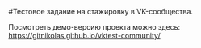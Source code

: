 #Тестовое задание на стажировку в VK-сообщества.

Посмотреть демо-версию проекта можно здесь: https://gitnikolas.github.io/vktest-community/